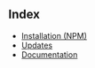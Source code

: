 ## Index

- [Installation (NPM)](#install-npm)
- [Updates](#updates)
- [Documentation](#documentation)